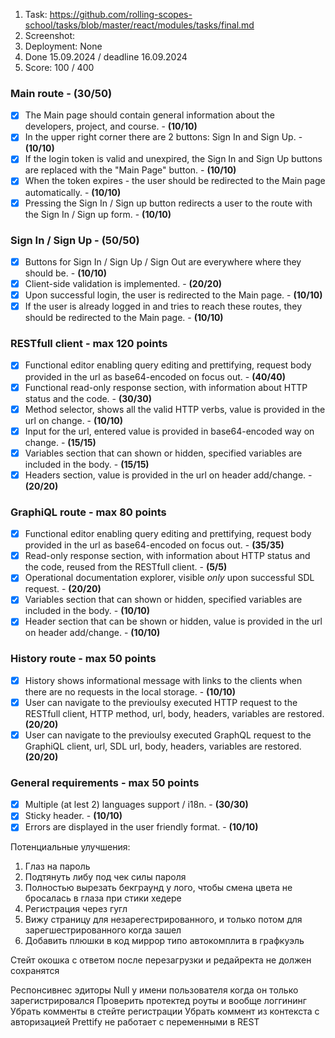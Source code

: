 1. Task: https://github.com/rolling-scopes-school/tasks/blob/master/react/modules/tasks/final.md
2. Screenshot:
3. Deployment: None
4. Done 15.09.2024 / deadline 16.09.2024
5. Score: 100 / 400

### Main route - (30/50)

- [x] The Main page should contain general information about the developers, project, and course. - **(10/10)**
- [x] In the upper right corner there are 2 buttons: Sign In and Sign Up. - **(10/10)**
- [x] If the login token is valid and unexpired, the Sign In and Sign Up buttons are replaced with the "Main Page" button. - **(10/10)**
- [x] When the token expires - the user should be redirected to the Main page automatically. - **(10/10)**
- [x] Pressing the Sign In / Sign up button redirects a user to the route with the Sign In / Sign up form. - **(10/10)**

### Sign In / Sign Up - (50/50)

- [x] Buttons for Sign In / Sign Up / Sign Out are everywhere where they should be. - **(10/10)**
- [x] Client-side validation is implemented. - **(20/20)**
- [x] Upon successful login, the user is redirected to the Main page. - **(10/10)**
- [x] If the user is already logged in and tries to reach these routes, they should be redirected to the Main page. - **(10/10)**

### RESTfull client - max 120 points

- [x] Functional editor enabling query editing and prettifying, request body provided in the url as base64-encoded on focus out. - **(40/40)**
- [x] Functional read-only response section, with information about HTTP status and the code. - **(30/30)**
- [x] Method selector, shows all the valid HTTP verbs, value is provided in the url on change. - **(10/10)**
- [x] Input for the url, entered value is provided in base64-encoded way on change. - **(15/15)**
- [x] Variables section that can shown or hidden, specified variables are included in the body. - **(15/15)**
- [x] Headers section, value is provided in the url on header add/change. - **(20/20)**

### GraphiQL route - max 80 points

- [x] Functional editor enabling query editing and prettifying, request body provided in the url as base64-encoded on focus out. - **(35/35)**
- [x] Read-only response section, with information about HTTP status and the code, reused from the RESTfull client. - **(5/5)**
- [x] Operational documentation explorer, visible _only_ upon successful SDL request. - **(20/20)**
- [x] Variables section that can shown or hidden, specified variables are included in the body. - **(10/10)**
- [x] Header section that can be shown or hidden, value is provided in the url on header add/change. - **(10/10)**

### History route - max 50 points

- [x] History shows informational message with links to the clients when there are no requests in the local storage. - **(10/10)**
- [x] User can navigate to the previoulsy executed HTTP request to the RESTfull client, HTTP method, url, body, headers, variables are restored. **(20/20)**
- [x] User can navigate to the previoulsy executed GraphQL request to the GraphiQL client, url, SDL url, body, headers, variables are restored. **(20/20)**

### General requirements - max 50 points

- [x] Multiple (at lest 2) languages support / i18n. - **(30/30)**
- [x] Sticky header. - **(10/10)**
- [x] Errors are displayed in the user friendly format. - **(10/10)**

Потенциальные улучшения:

1. Глаз на пароль
2. Подтянуть либу под чек силы пароля
3. Полностью вырезать бекграунд у лого, чтобы смена цвета не бросалась в глаза при стики хедере
4. Регистрация через гугл
5. Вижу страницу для незарегестрированного, и только потом для зарегшестрированного когда зашел
6. Добавить плюшки в код миррор типо автокомплита в графкуэль

Стейт окошка с ответом после перезагрузки и редайректа не должен сохранятся

Респонсивнес эдиторы
Null у имени пользователя когда он только зарегистрировался
Проверить протектед роуты и вообще логгининг
Убрать комменты в стейте регистрации
Убрать коммент из контекста с авторизацией
Prettify не работает c переменными в REST
